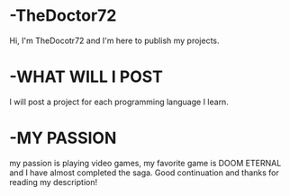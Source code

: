 # -TheDoctor72
Hi, I'm TheDocotr72 
and I'm here to publish my projects.
# -WHAT WILL I POST
I will post a project for each programming language I learn.
# -MY PASSION
my passion is playing video games, my favorite game is DOOM ETERNAL and I have almost completed the saga.
Good continuation and thanks for reading my description!
